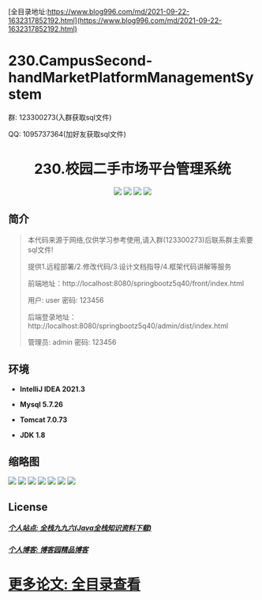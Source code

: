 [全目录地址:https://www.blog996.com/md/2021-09-22-1632317852192.html](https://www.blog996.com/md/2021-09-22-1632317852192.html)
# 230.CampusSecond-handMarketPlatformManagementSystem

<p>群: 123300273(入群获取sql文件)</p>
<p>QQ: 1095737364(加好友获取sql文件)</p>

<p><h1 align="center">230.校园二手市场平台管理系统</h1></p>


<p align="center">
	<img src="https://img.shields.io/badge/jdk-1.8-orange.svg"/>
    <img src="https://img.shields.io/badge/springboot-5.x-lightgrey.svg"/>
    <img src="https://img.shields.io/badge/vue-3.x-blue.svg"/>
    <img src="https://img.shields.io/badge/mybatis-5.x-yellow.svg"/>
</p>

## 简介

> 本代码来源于网络,仅供学习参考使用,请入群(123300273)后联系群主索要sql文件!
>
> 提供1.远程部署/2.修改代码/3.设计文档指导/4.框架代码讲解等服务
>
> 前端地址：http://localhost:8080/springbootz5q40/front/index.html
>
> 用户: user   密码: 123456
> 
> 后端登录地址：http://localhost:8080/springbootz5q40/admin/dist/index.html
>
> 管理员: admin   密码: 123456
>

>

## 环境

- <b>IntelliJ IDEA 2021.3</b>

- <b>Mysql 5.7.26</b>

- <b>Tomcat 7.0.73</b>

- <b>JDK 1.8</b>




## 缩略图

![](https://img2023.cnblogs.com/blog/588112/202306/588112-20230616071519021-1947385831.png)
![](https://img2023.cnblogs.com/blog/588112/202306/588112-20230616071525288-1088726136.png)
![](https://img2023.cnblogs.com/blog/588112/202306/588112-20230616071529246-1091108455.png)
![](https://img2023.cnblogs.com/blog/588112/202306/588112-20230616071533413-299453610.png)
![](https://img2023.cnblogs.com/blog/588112/202306/588112-20230616071537285-1276216657.png)
![](https://img2023.cnblogs.com/blog/588112/202306/588112-20230616071540843-1539329731.png)
![](https://img2023.cnblogs.com/blog/588112/202306/588112-20230616071544234-525913372.png)



## License

##### [个人站点: 全栈九九六(Java全栈知识资料下载)](https://www.blog996.com/)
##### [个人博客: 博客园精品博客](https://www.cnblogs.com/yysbolg/)
# [更多论文: 全目录查看](https://www.blog996.com/md/2021-09-22-1632317852192.html)


